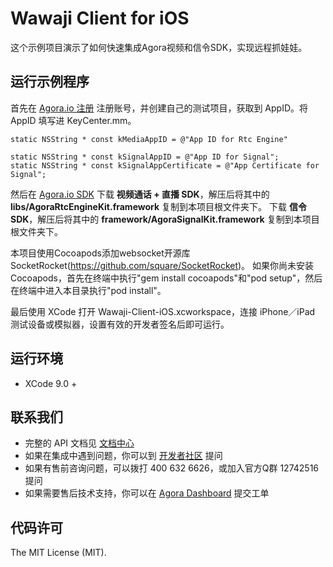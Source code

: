 # Wawaji Client for iOS

这个示例项目演示了如何快速集成Agora视频和信令SDK，实现远程抓娃娃。


## 运行示例程序
首先在 [Agora.io 注册](https://dashboard.agora.io/cn/signup/) 注册账号，并创建自己的测试项目，获取到 AppID。将 AppID 填写进 KeyCenter.mm。

```
static NSString * const kMediaAppID = @"App ID for Rtc Engine"

static NSString * const kSignalAppID = @"App ID for Signal";
static NSString * const kSignalAppCertificate = @"App Certificate for Signal";

```

然后在 [Agora.io SDK](https://www.agora.io/cn/blog/download/)
下载 **视频通话 + 直播 SDK**，解压后将其中的 **libs/AgoraRtcEngineKit.framework** 复制到本项目根文件夹下。
下载 **信令SDK**，解压后将其中的 **framework/AgoraSignalKit.framework** 复制到本项目根文件夹下。

本项目使用Cocoapods添加websocket开源库SocketRocket(https://github.com/square/SocketRocket)。
如果你尚未安装Cocoapods，首先在终端中执行"gem install cocoapods"和"pod setup"，然后在终端中进入本目录执行"pod install"。

最后使用 XCode 打开 Wawaji-Client-iOS.xcworkspace，连接 iPhone／iPad 测试设备或模拟器，设置有效的开发者签名后即可运行。

## 运行环境
* XCode 9.0 +

## 联系我们

- 完整的 API 文档见 [文档中心](https://docs.agora.io/cn/)
- 如果在集成中遇到问题，你可以到 [开发者社区](https://dev.agora.io/cn/) 提问
- 如果有售前咨询问题，可以拨打 400 632 6626，或加入官方Q群 12742516 提问
- 如果需要售后技术支持，你可以在 [Agora Dashboard](https://dashboard.agora.io) 提交工单

## 代码许可

The MIT License (MIT).
